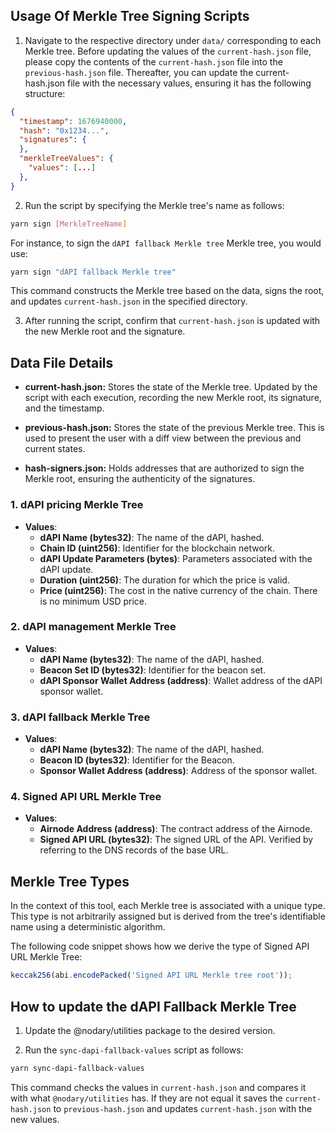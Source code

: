## Usage Of Merkle Tree Signing Scripts

1. Navigate to the respective directory under `data/` corresponding to each Merkle tree. Before updating the values of the `current-hash.json` file, please copy the contents of the `current-hash.json` file into the `previous-hash.json` file. Thereafter, you can update the current-hash.json file with the necessary values, ensuring it has the following structure:

```json
{
  "timestamp": 1676940000,
  "hash": "0x1234...",
  "signatures": {
  },
  "merkleTreeValues": {
    "values": [...]
  },
}
```

2. Run the script by specifying the Merkle tree's name as follows:

```bash
yarn sign [MerkleTreeName]
```

For instance, to sign the `dAPI fallback Merkle tree` Merkle tree, you would use:

```bash
yarn sign "dAPI fallback Merkle tree"
```

This command constructs the Merkle tree based on the data, signs the root, and updates `current-hash.json` in the specified directory.

3. After running the script, confirm that `current-hash.json` is updated with the new Merkle root and the signature.

## Data File Details

- **current-hash.json:** Stores the state of the Merkle tree. Updated by the script with each execution, recording the new Merkle root, its signature, and the timestamp.

- **previous-hash.json:** Stores the state of the previous Merkle tree. This is used to present the user with a diff view between the previous and current states.

- **hash-signers.json:** Holds addresses that are authorized to sign the Merkle root, ensuring the authenticity of the signatures.

### 1. dAPI pricing Merkle Tree

- **Values**:
  - **dAPI Name (bytes32)**: The name of the dAPI, hashed.
  - **Chain ID (uint256)**: Identifier for the blockchain network.
  - **dAPI Update Parameters (bytes)**: Parameters associated with the dAPI update.
  - **Duration (uint256)**: The duration for which the price is valid.
  - **Price (uint256)**: The cost in the native currency of the chain. There is no minimum USD price.

### 2. dAPI management Merkle Tree

- **Values**:
  - **dAPI Name (bytes32)**: The name of the dAPI, hashed.
  - **Beacon Set ID (bytes32)**: Identifier for the beacon set.
  - **dAPI Sponsor Wallet Address (address)**: Wallet address of the dAPI sponsor wallet.

### 3. dAPI fallback Merkle Tree

- **Values**:
  - **dAPI Name (bytes32)**: The name of the dAPI, hashed.
  - **Beacon ID (bytes32)**: Identifier for the Beacon.
  - **Sponsor Wallet Address (address)**: Address of the sponsor wallet.

### 4. Signed API URL Merkle Tree

- **Values**:
  - **Airnode Address (address)**: The contract address of the Airnode.
  - **Signed API URL (bytes32)**: The signed URL of the API. Verified by referring to the DNS records of the base URL.

## Merkle Tree Types

In the context of this tool, each Merkle tree is associated with a unique type. This type is not arbitrarily assigned but is derived from the tree's identifiable name using a deterministic algorithm.

The following code snippet shows how we derive the type of Signed API URL Merkle Tree:

```js
keccak256(abi.encodePacked('Signed API URL Merkle tree root'));
```

## How to update the dAPI Fallback Merkle Tree

1. Update the @nodary/utilities package to the desired version.

2. Run the `sync-dapi-fallback-values` script as follows:

```bash
yarn sync-dapi-fallback-values
```

This command checks the values in `current-hash.json` and compares it with what `@nodary/utilities` has. If they are not equal
it saves the `current-hash.json` to `previous-hash.json` and updates `current-hash.json` with the new values.
